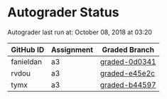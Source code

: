 # Autograder Status
Autograder last run at: October 08, 2018 at 03:20

| GitHub ID | Assignment | Graded Branch |
|-----------|------------|---------------|
| fanieldan | a3 | [graded-0d0341](https://github.com/Fall2018COMP401-001/a3-fanieldan/tree/graded-0d0341) | 
| rvdou | a3 | [graded-e45e2c](https://github.com/Fall2018COMP401-001/a3-rvdou/tree/graded-e45e2c) | 
| tymx | a3 | [graded-b44597](https://github.com/Fall2018COMP401-001/a3-tymx/tree/graded-b44597) | 
